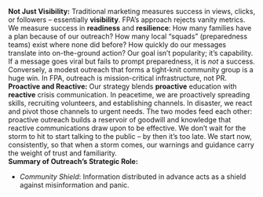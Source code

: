 **Not Just Visibility:** Traditional marketing measures success in views, clicks, or followers – essentially **visibility**. FPA’s approach rejects vanity metrics. We measure success in **readiness** and **resilience**: How many families have a plan because of our outreach? How many local “squads” (preparedness teams) exist where none did before? How quickly do our messages translate into on-the-ground action? Our goal isn’t popularity; it’s capability. If a message goes viral but fails to prompt preparedness, it is _not_ a success. Conversely, a modest outreach that forms a tight-knit community group is a huge win. In FPA, outreach is mission-critical infrastructure, not PR.  
**Proactive and Reactive:** Our strategy blends **proactive** education with **reactive** crisis communication. In peacetime, we are proactively spreading skills, recruiting volunteers, and establishing channels. In disaster, we react and pivot those channels to urgent needs. The two modes feed each other: proactive outreach builds a reservoir of goodwill and knowledge that reactive communications draw upon to be effective. We don’t wait for the storm to hit to start talking to the public – by then it’s too late. We start now, consistently, so that when a storm comes, our warnings and guidance carry the weight of trust and familiarity.  
**Summary of Outreach’s Strategic Role:**  
- _Community Shield_: Information distributed in advance acts as a shield against misinformation and panic.